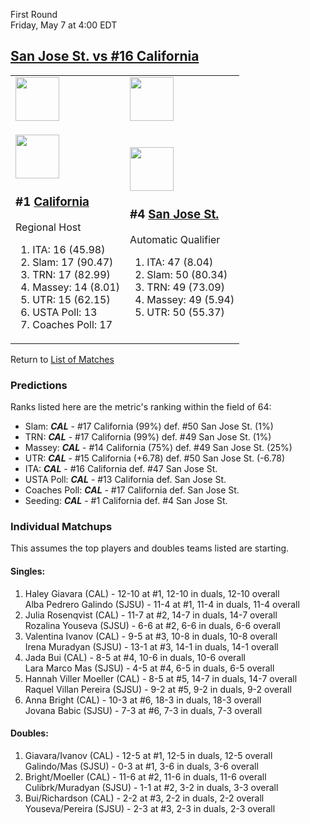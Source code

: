 First Round  
Friday, May 7 at 4:00 EDT
## [San Jose St. vs #16 California](https://www.ncaa.com/game/5833650) 

<table>  
<tr><td><a href="../index.md"><img src="https://www.ncaa.com/sites/default/files/images/logos/schools/c/california.70.png" width="70" height="70" /></a></td><td><a href="../index.md"><img src="https://www.ncaa.com/sites/default/files/images/logos/schools/s/san-jose-st.70.png" width="70" height="70" /></a></td></tr>  
<tr><td>  

<a href="../index.md"><img src="https://www.ncaa.com/sites/default/files/images/logos/schools/c/california.70.png" width="70" height="70" /></a>  

<h3>#1 <a href="../index.md">California</a></h3>  

Regional Host  

<ol>  
<li>ITA: 16 (45.98)</li>  
<li>Slam: 17 (90.47)</li>  
<li>TRN: 17 (82.99)</li>  
<li>Massey: 14 (8.01)</li>  
<li>UTR: 15 (62.15)</li>  
<li>USTA Poll: 13</li>  
<li>Coaches Poll: 17</li>  
</ol>  

</td><td>  

<a href="../index.md"><img src="https://www.ncaa.com/sites/default/files/images/logos/schools/s/san-jose-st.70.png" width="70" height="70" /></a>  

<h3>#4 <a href="../index.md">San Jose St.</a></h3>  

Automatic Qualifier  

<ol>  
<li>ITA: 47 (8.04)</li>  
<li>Slam: 50 (80.34)</li>  
<li>TRN: 49 (73.09)</li>  
<li>Massey: 49 (5.94)</li>  
<li>UTR: 50 (55.37)</li>  
</ol>  

</td></tr></table>  

Return to [List of Matches](../index.md)  

### Predictions  

Ranks listed here are the metric's ranking within the field of 64:  
- Slam: ***CAL*** - #17 California (99%) def. #50 San Jose St. (1%)  
- TRN: ***CAL*** - #17 California (99%) def. #49 San Jose St. (1%)  
- Massey: ***CAL*** - #14 California (75%) def. #49 San Jose St. (25%)  
- UTR: ***CAL*** - #15 California (+6.78) def. #50 San Jose St. (-6.78)  
- ITA: ***CAL*** - #16 California def. #47 San Jose St.  
- USTA Poll: ***CAL*** - #13 California def. San Jose St.  
- Coaches Poll: ***CAL*** - #17 California def. San Jose St.  
- Seeding: ***CAL*** - #1 California def. #4 San Jose St.  

### Individual Matchups  

This assumes the top players and doubles teams listed are starting.  

#### Singles:  
1. Haley Giavara (CAL) - 12-10 at #1, 12-10 in duals, 12-10 overall  
   Alba Pedrero Galindo (SJSU) - 11-4 at #1, 11-4 in duals, 11-4 overall
2. Julia Rosenqvist (CAL) - 11-7 at #2, 14-7 in duals, 14-7 overall  
   Rozalina Youseva (SJSU) - 6-6 at #2, 6-6 in duals, 6-6 overall
3. Valentina Ivanov (CAL) - 9-5 at #3, 10-8 in duals, 10-8 overall  
   Irena Muradyan (SJSU) - 13-1 at #3, 14-1 in duals, 14-1 overall
4. Jada Bui (CAL) - 8-5 at #4, 10-6 in duals, 10-6 overall  
   Lara Marco Mas (SJSU) - 4-5 at #4, 6-5 in duals, 6-5 overall
5. Hannah Viller Moeller (CAL) - 8-5 at #5, 14-7 in duals, 14-7 overall  
   Raquel Villan Pereira (SJSU) - 9-2 at #5, 9-2 in duals, 9-2 overall
6. Anna Bright (CAL) - 10-3 at #6, 18-3 in duals, 18-3 overall  
   Jovana Babic (SJSU) - 7-3 at #6, 7-3 in duals, 7-3 overall

#### Doubles:  
1. Giavara/Ivanov (CAL) - 12-5 at #1, 12-5 in duals, 12-5 overall  
   Galindo/Mas (SJSU) - 0-3 at #1, 3-6 in duals, 3-6 overall
2. Bright/Moeller (CAL) - 11-6 at #2, 11-6 in duals, 11-6 overall  
   Culibrk/Muradyan (SJSU) - 1-1 at #2, 3-2 in duals, 3-3 overall
3. Bui/Richardson (CAL) - 2-2 at #3, 2-2 in duals, 2-2 overall  
   Youseva/Pereira (SJSU) - 2-3 at #3, 2-3 in duals, 2-3 overall